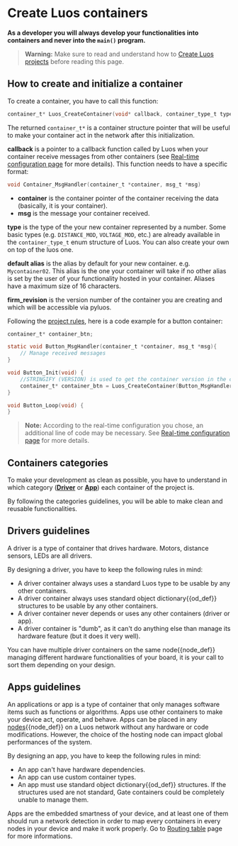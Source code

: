 
# Create Luos containers
**As a developer you will always develop your functionalities into containers and never into the `main()` program.**

> **Warning:** Make sure to read and understand how to [Create Luos projects](/pages/low/containers/create-project.md) before reading this page.

## How to create and initialize a container

To create a container, you have to call this function:
```c
container_t* Luos_CreateContainer(void* callback, container_type_t type, char* default_alias, char* firm_revision);
```

The returned `container_t*` is a container structure pointer that will be useful to make your container act in the network after this initialization.

 **callback** is a pointer to a callback function called by Luos when your container receive messages from other containers (see [Real-time configuration page](/pages/low/containers/rt-config.md) for more details).
 This function needs to have a specific format:

 ```c
 void Container_MsgHandler(container_t *container, msg_t *msg)
 ```

 - **container** is the container pointer of the container receiving the data (basically, it is your container).
 - **msg** is the message your container received.

 **type** is the type of the your new container represented by a number. Some basic types (e.g. `DISTANCE_MOD`, `VOLTAGE_MOD`, etc.) are already available in the `container_type_t` enum structure of Luos. You can also create your own on top of the luos one.

 **default alias** is the alias by default for your new container. e.g. `Mycontainer02`. This alias is the one your container will take if no other alias is set by the user of your functionality hosted in your container. Aliases have a maximum size of 16 characters.

**firm_revision** is the version number of the container you are creating and which will be accessible via pyluos.

Following the [project rules](/pages/low/containers/create-project.html#basic-containers-functions), here is a code example for a button container:

```c
container_t* container_btn;

static void Button_MsgHandler(container_t *container, msg_t *msg){
    // Manage received messages
}

void Button_Init(void) {
	//STRINGIFY (VERSION) is used to get the container version in the container's library.json file
    container_t* container_btn = Luos_CreateContainer(Button_MsgHandler, STATE_MOD, "button_mod", STRINGIFY(VERSION));
}

void Button_Loop(void) {
}
```

> **Note:** According to the real-time configuration you chose, an additional line of code may be necessary. See [Real-time configuration page](/pages/low/containers/rt-config.md) for more details.

## Containers categories
To make your development as clean as possible, you have to understand in which category ([**Driver**](#drivers-guidelines) or [**App**](#apps-guidelines)) each container of the project is.

By following the categories guidelines, you will be able to make clean and reusable functionalities.

## Drivers guidelines
A driver is a type of container that drives hardware. Motors, distance sensors, LEDs are all drivers.

By designing a driver, you have to keep the following rules in mind:

 - A driver container always uses a standard Luos type to be usable by any other containers.
 - A driver container always uses standard <span class="cust_tooltip">object dictionary<span class="cust_tooltiptext">{{od_def}}</span></span> structures to be usable by any other containers.
 - A driver container never depends or uses any other containers (driver or app).
 - A driver container is "dumb", as it can't do anything else than manage its hardware feature (but it does it very well).

 You can have multiple driver containers on the same <span class="cust_tooltip">node<span class="cust_tooltiptext">{{node_def}}</span></span> managing different hardware functionalities of your board, it is your call to sort them depending on your design.

## Apps guidelines
An applications or app is a type of container that only manages software items such as functions or algorithms. Apps use other containers to make your device act, operate, and behave.
Apps can be placed in any <span class="cust_tooltip">[nodes](/pages/overview/general-basics.html#what-is-a-node)<span class="cust_tooltiptext">{{node_def}}</span></span> on a Luos network without any hardware or code modifications. However, the choice of the hosting node can impact global performances of the system.

By designing an app, you have to keep the following rules in mind:

 - An app can't have hardware dependencies.
 - An app can use custom container types.
 - An app must use standard <span class="cust_tooltip">object dictionary<span class="cust_tooltiptext">{{od_def}}</span></span> structures. If the structures used are not standard, Gate containers could be completely unable to manage them.

Apps are the embedded smartness of your device, and at least one of them should run a network detection in order to map every containers in every nodes in your device and make it work properly. Go to [Routing table](/pages/low/containers/routing-table.md) page for more informations.


